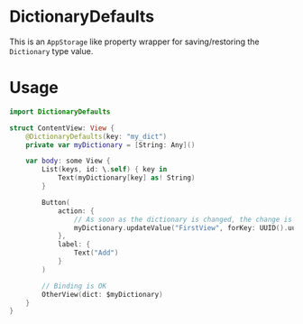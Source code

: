 # DictionaryDefaults

This is an `AppStorage` like property wrapper for saving/restoring the `Dictionary` type value.

# Usage

```swift
import DictionaryDefaults

struct ContentView: View {
    @DictionaryDefaults(key: "my_dict")
    private var myDictionary = [String: Any]()

    var body: some View {
        List(keys, id: \.self) { key in
            Text(myDictionary[key] as! String)
        }

        Button(
            action: {
                // As soon as the dictionary is changed, the change is saved in UserDefaults
                myDictionary.updateValue("FirstView", forKey: UUID().uuidString)
            },
            label: {
                Text("Add")
            }
        )

        // Binding is OK
        OtherView(dict: $myDictionary)
    }
}
```